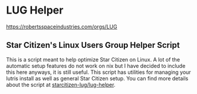 # LUG Helper

https://robertsspaceindustries.com/orgs/LUG

## Star Citizen's Linux Users Group Helper Script

This is a script meant to help optimize Star Citizen on Linux. A lot of the
automatic setup features do not work on nix but I have decided to include this
here anyways, it is still useful. This script has utilities for managing your
lutris install as well as general Star Citizen setup. You can find more details
about the script at
[starcitizen-lug/lug-helper](https://github.com/starcitizen-lug/lug-helper).
